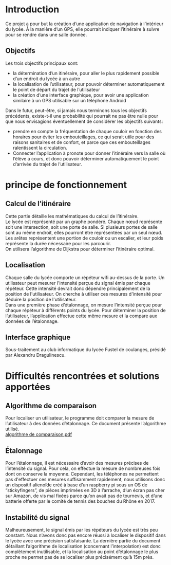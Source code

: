 # Introduction
Ce projet a pour but la création d’une application de navigation à l’intérieur du lycée. À la manière d’un GPS, elle pourrait indiquer l’itinéraire à suivre pour se rendre dans une salle donnée.

## Objectifs
Les trois objectifs principaux sont:
* la détermination d’un itinéraire, pour aller le plus rapidement possible d’un endroit du lycée à un autre
* la localisation de l’utilisateur, pour pouvoir déterminer automatiquement le point de départ du trajet de l’utilisateur
* la création d’une interface graphique, pour avoir une application similaire à un GPS utilisable sur un téléphone Android  

Dans le futur, peut-être, si jamais nous terminons tous les objectifs précédents, existe-t-il une probabilité qui pourrait ne pas être nulle pour que nous envisagions éventuellement de considérer les objectifs suivants:
* prendre en compte la fréquentation de chaque couloir en fonction des horaires pour éviter les embouteillages, ce qui serait utile pour des raisons sanitaires et de confort, et parce que ces embouteillages ralentissent la circulation.
* Connecter l’application à pronote pour donner l’itinéraire vers la salle où l’élève a cours, et donc pouvoir déterminer automatiquement le point d’arrivée du trajet de l’utilisateur.

# principe de fonctionnement
## Calcul de l’itinéraire
Cette partie détaille les mathématiques du calcul de l’itinéraire.  
Le lycée est représenté par un graphe pondéré. Chaque nœud représente soit une intersection, soit une porte de salle. Si plusieurs portes de salle sont au même endroit, elles pourront être représentées par un seul nœud. Les arêtes représentent une portion de couloir ou un escalier, et leur poids représente la durée nécessaire pour les parcourir.  
On utilisera l’algorithme de Dijkstra pour déterminer l’itinéraire optimal.
<!---insert schéma du graphe sur le lycée]-->

## Localisation
Chaque salle du lycée comporte un répéteur wifi au-dessus de la porte. Un utilisateur peut mesurer l'intensité perçue du signal émis par chaque répéteur. Cette intensité devrait donc dépendre principalement de la position de l'utilisateur. On cherche à utiliser ces mesures d'intensité pour déduire la position de l'utilisateur.  
Dans une première phase d’étalonnage, on mesure l’intensité perçue pour chaque répéteur à différents points du lycée. Pour déterminer la position de l’utilisateur, l’application effectue cette même mesure et la compare aux données de l’étalonnage.

## Interface graphique
Sous-traitement au club informatique du lycée Fustel de coulanges, présidé par Alexandru Dragulinescu.

# Difficultés rencontrées et solutions apportées
## Algorithme de comparaison
Pour localiser un utilisateur, le programme doit comparer la mesure de l’utilisateur à des données d’étalonnage. Ce document présente l’algorithme utilisé.  
[algorithme de comparaison.pdf](https://github.com/Camille-Claudel/depaumeur/files/8238162/mathbananas.3.pdf)

## Étalonnage
Pour l’étalonnage, il est nécessaire d’avoir des mesures précises de l’intensité du signal. Pour cela, on effectue la mesure de nombreuses fois dont on conserve la moyenne. Cependant, les téléphones ne permettent pas d'effectuer ces mesures suffisamment rapidement, nous utilisons donc un dispositif alienoïde créé à base d’un raspberry pi sous un OS de “stickyfingers”, de pièces imprimées en 3D à l’arrache, d’un écran pas cher sur Amazon, de vis mal fixées parce qu’on avait pas de tournevis, et d’une batterie offerte par le comité de tennis des bouches du Rhône en 2017.

## Instabilité du signal
Malheureusement, le signal émis par les répéteurs du lycée est très peu constant. Nous n’avons donc pas encore réussi à localiser le dispositif dans le lycée avec une précision satisfaisante. La dernière partie du document détaillant l’algorithme de localisation (concernant l’interpolation) est donc complètement inutilisable, et la localisation au point d’étalonnage le plus proche ne permet pas de se localiser plus précisément qu’à 15m près.
